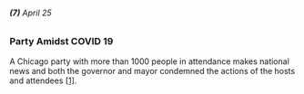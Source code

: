 ###### **(7)** April 25 

### Party Amidst COVID 19

A Chicago party with more than 1000 people in attendance makes national news and both the governor and mayor condemned the actions of the hosts and attendees [[1]](https://www.chicagotribune.com/coronavirus/ct-viz-coronavirus-timeline-20200507-uvrzs32nljabrpn6vkzq7m2fpq-story.html).
